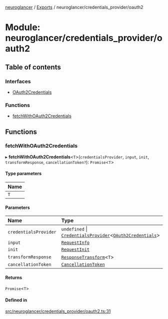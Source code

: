 [neuroglancer](../README.md) / [Exports](../modules.md) / neuroglancer/credentials\_provider/oauth2

# Module: neuroglancer/credentials\_provider/oauth2

## Table of contents

### Interfaces

- [OAuth2Credentials](../interfaces/neuroglancer_credentials_provider_oauth2.OAuth2Credentials.md)

### Functions

- [fetchWithOAuth2Credentials](neuroglancer_credentials_provider_oauth2.md#fetchwithoauth2credentials)

## Functions

### fetchWithOAuth2Credentials

▸ **fetchWithOAuth2Credentials**<`T`\>(`credentialsProvider`, `input`, `init`, `transformResponse`, `cancellationToken?`): `Promise`<`T`\>

#### Type parameters

| Name |
| :------ |
| `T` |

#### Parameters

| Name | Type | Default value |
| :------ | :------ | :------ |
| `credentialsProvider` | `undefined` \| [`CredentialsProvider`](../classes/neuroglancer_credentials_provider.CredentialsProvider.md)<[`OAuth2Credentials`](../interfaces/neuroglancer_credentials_provider_oauth2.OAuth2Credentials.md)\> | `undefined` |
| `input` | [`RequestInfo`](main_module._internal_.md#requestinfo) | `undefined` |
| `init` | [`RequestInit`](../interfaces/main_module._internal_.RequestInit.md) | `undefined` |
| `transformResponse` | [`ResponseTransform`](neuroglancer_util_http_request.md#responsetransform)<`T`\> | `undefined` |
| `cancellationToken` | [`CancellationToken`](../interfaces/neuroglancer_util_cancellation.CancellationToken.md) | `uncancelableToken` |

#### Returns

`Promise`<`T`\>

#### Defined in

[src/neuroglancer/credentials_provider/oauth2.ts:31](https://github.com/ActiveBrainAtlas2/neuroglancer/blob/034b457d/src/neuroglancer/credentials_provider/oauth2.ts#L31)
